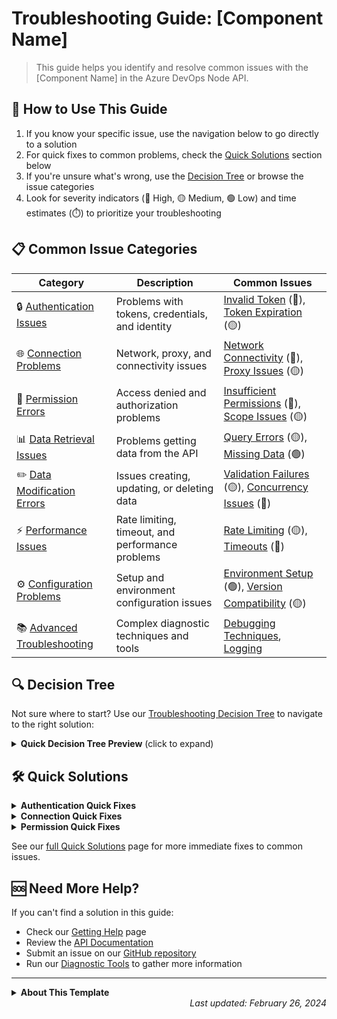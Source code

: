 # Troubleshooting Guide: [Component Name]

> This guide helps you identify and resolve common issues with the [Component Name] in the Azure DevOps Node API.

## 🔎 How to Use This Guide

1. If you know your specific issue, use the navigation below to go directly to a solution
2. For quick fixes to common problems, check the [Quick Solutions](#quick-solutions) section below
3. If you're unsure what's wrong, use the [Decision Tree](#decision-tree) or browse the issue categories
4. Look for severity indicators (🔴 High, 🟡 Medium, 🟢 Low) and time estimates (⏱️) to prioritize your troubleshooting

## 📋 Common Issue Categories

| Category | Description | Common Issues |
|----------|-------------|---------------|
| 🔒 [Authentication Issues](./sections/problem-categories/authentication-issues.md) | Problems with tokens, credentials, and identity | [Invalid Token](./sections/problem-categories/authentication-issues.md#invalid-token) (🔴), [Token Expiration](./sections/problem-categories/authentication-issues.md#token-expiration) (🟡) |
| 🌐 [Connection Problems](./sections/problem-categories/connection-problems.md) | Network, proxy, and connectivity issues | [Network Connectivity](./sections/problem-categories/connection-problems.md#network-connectivity) (🔴), [Proxy Issues](./sections/problem-categories/connection-problems.md#proxy-issues) (🟡) |
| 🔑 [Permission Errors](./sections/problem-categories/permission-errors.md) | Access denied and authorization problems | [Insufficient Permissions](./sections/problem-categories/permission-errors.md#insufficient-permissions) (🔴), [Scope Issues](./sections/problem-categories/permission-errors.md#scope-issues) (🟡) |
| 📊 [Data Retrieval Issues](./sections/problem-categories/data-retrieval-issues.md) | Problems getting data from the API | [Query Errors](./sections/problem-categories/data-retrieval-issues.md#query-errors) (🟡), [Missing Data](./sections/problem-categories/data-retrieval-issues.md#missing-data) (🟢) |
| ✏️ [Data Modification Errors](./sections/problem-categories/data-modification-errors.md) | Issues creating, updating, or deleting data | [Validation Failures](./sections/problem-categories/data-modification-errors.md#validation-failures) (🟡), [Concurrency Issues](./sections/problem-categories/data-modification-errors.md#concurrency-issues) (🔴) |
| ⚡ [Performance Issues](./sections/problem-categories/performance-issues.md) | Rate limiting, timeout, and performance problems | [Rate Limiting](./sections/problem-categories/performance-issues.md#rate-limiting) (🟡), [Timeouts](./sections/problem-categories/performance-issues.md#timeouts) (🔴) |
| ⚙️ [Configuration Problems](./sections/problem-categories/configuration-problems.md) | Setup and environment configuration issues | [Environment Setup](./sections/problem-categories/configuration-problems.md#environment-setup) (🟢), [Version Compatibility](./sections/problem-categories/configuration-problems.md#version-compatibility) (🟡) |
| 📚 [Advanced Troubleshooting](./sections/advanced-troubleshooting.md) | Complex diagnostic techniques and tools | [Debugging Techniques](./sections/advanced-troubleshooting.md#debugging-techniques), [Logging](./sections/advanced-troubleshooting.md#logging) |

## 🔍 Decision Tree

Not sure where to start? Use our [Troubleshooting Decision Tree](./sections/decision-tree.md) to navigate to the right solution:

<details>
<summary><b>Quick Decision Tree Preview</b> (click to expand)</summary>

**Is the issue related to:**

* **Making a connection?**
  * Can't establish connection → [Check network settings](./sections/problem-categories/connection-problems.md#network-connectivity) | ⏱️ 10 min | 🔴 High Severity
  * Connection timeout → [Check API endpoint and throttling](./sections/problem-categories/connection-problems.md#connection-timeout) | ⏱️ 5 min | 🟡 Medium Severity
* **Authentication?**
  * Invalid credentials → [Verify token/credentials](./sections/problem-categories/authentication-issues.md#invalid-token) | ⏱️ 5 min | 🔴 High Severity
  * Token expired → [Refresh authentication](./sections/problem-categories/authentication-issues.md#token-expiration) | ⏱️ 5 min | 🟡 Medium Severity
* **Using the API?**
  * Can't access resource → [Permission Errors](./sections/problem-categories/permission-errors.md) | ⏱️ 15 min | 🔴 High Severity
  * Can't retrieve data → [Data Retrieval Issues](./sections/problem-categories/data-retrieval-issues.md) | ⏱️ 10 min | 🟡 Medium Severity
  * Can't modify data → [Data Modification Errors](./sections/problem-categories/data-modification-errors.md) | ⏱️ 15 min | 🟡 Medium Severity

</details>

## 🛠️ Quick Solutions

<details>
<summary><b>Authentication Quick Fixes</b></summary>

1. Generate a new PAT token | ⏱️ 2 minutes | 🔴 High Severity
   ```typescript
   // Example: Properly format and use a PAT token
   const token = process.env.AZURE_DEVOPS_PAT.trim(); // Remove any whitespace
   const authHandler = azdev.getPersonalAccessTokenHandler(token);
   ```

2. Check token format and remove whitespace | ⏱️ 1 minute | 🟡 Medium Severity
   ```typescript
   // Clean token before using
   const token = String(process.env.AZURE_DEVOPS_TOKEN).trim();
   ```

3. Verify token scopes in Azure DevOps | ⏱️ 3 minutes | 🟡 Medium Severity
</details>

<details>
<summary><b>Connection Quick Fixes</b></summary>

1. Check network connectivity | ⏱️ 2 minutes | 🔴 High Severity
   ```typescript
   // Test basic connectivity
   const https = require('https');
   https.get('https://dev.azure.com', (res) => {
     console.log('Connection test status:', res.statusCode);
   }).on('error', (e) => {
     console.error('Connection test failed:', e.message);
   });
   ```

2. Configure proxy settings | ⏱️ 5 minutes | 🟡 Medium Severity
   ```typescript
   // Set proxy for Node.js
   process.env.HTTPS_PROXY = 'http://your-proxy:port';
   ```

3. Increase timeout settings | ⏱️ 1 minute | 🟢 Low Severity
</details>

<details>
<summary><b>Permission Quick Fixes</b></summary>

1. Verify API permissions | ⏱️ 3 minutes | 🔴 High Severity
2. Check organization access | ⏱️ 2 minutes | 🟡 Medium Severity
3. Review project permissions | ⏱️ 5 minutes | 🟡 Medium Severity
</details>

See our [full Quick Solutions](./sections/quick-solutions.md) page for more immediate fixes to common issues.

## 🆘 Need More Help?

If you can't find a solution in this guide:

- Check our [Getting Help](./sections/getting-help.md) page
- Review the [API Documentation](https://learn.microsoft.com/en-us/rest/api/azure/devops/)
- Submit an issue on our [GitHub repository](https://github.com/microsoft/azure-devops-node-api/issues)
- Run our [Diagnostic Tools](./sections/diagnostic-tools.md) to gather more information

---

<details>
<summary><b>About This Template</b></summary>

When implementing this template, replace all placeholders and section content with specific information relevant to your component. The multi-file structure allows users to quickly navigate to the information they need.

**Important sections to customize:**
- Component name and description
- Issue categories relevant to your component
- Error codes specific to your component
- Example code snippets that match your component's usage patterns
- Severity indicators and time estimates for each issue

</details>

<div align="right">
<i>Last updated: February 26, 2024</i>
</div> 
